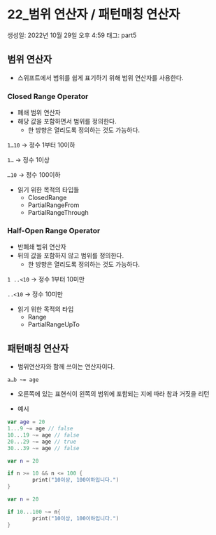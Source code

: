 # 22_범위 연산자 / 패턴매칭 연산자

생성일: 2022년 10월 29일 오후 4:59
태그: part5

## 범위 연산자

- 스위프트에서 범위를 쉽게 표기하기 위해 범위 연산자를 사용한다.

### Closed Range Operator

- 폐쇄 범위 연산자
- 해당 값을 포함하면서 범위를 정의한다.
    - 한 방향은 열리도록 정의하는 것도 가능하다.

`1…10`  → 정수 1부터 10이하

`1…`      → 정수 1이상

`…10`    → 정수 100이하

- 읽기 위한 목적의 타입들
    - ClosedRange<Int>
    - PartialRangeFrom<Int>
    - PartialRangeThrough<Int>

### Half-Open Range Operator

- 반폐쇄 범위 연산자
- 뒤의 값을 포함하지 않고 범위를 정의한다.
    - 한 방향은 열리도록 정의하는 것도 가능하다.

`1 ..<10` → 정수 1부터 10미만

`..<10`     → 정수 10미만

- 읽기 위한 목적의 타입
    - Range<Int>
    - PartialRangeUpTo<Int>

## 패턴매칭 연산자

- 범위연산자와 함께 쓰이는 연산자이다.

`a…b ~= age`

- 오른쪽에 있는 표현식이 왼쪽의 범위에 포함되는 지에 따라 참과 거짓을 리턴

- 예시

```swift
var age = 20
1...9 ~= age // false
10...19 ~= age // false
20...29 ~= age // true
30...39 ~= age // false
```

```swift
var n = 20

if n >= 10 && n <= 100 {
		print("10이상, 100이하입니다.")
}
```

```swift
var n = 20

if 10...100 ~= n{
		print("10이상, 100이하입니다.")
}
```